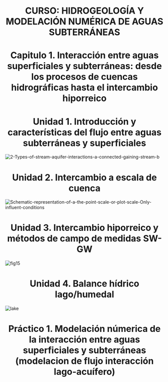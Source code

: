 # <h1 align="center"> CURSO: HIDROGEOLOGÍA Y MODELACIÓN NUMÉRICA DE AGUAS SUBTERRÁNEAS

<p align="center" width="100%">
    <!img width="15%" src="https://github.com/user-attachments/assets/7110ce17-67cf-45cf-9469-033a78c08dcc.jpg
"> 
</p>

# <h1 align="center"> Capitulo 1. Interacción entre aguas superficiales y subterráneas: desde los procesos de cuencas hidrográficas hasta el intercambio hiporreico



## <h1 align="center"> Unidad 1. Introducción y características del flujo entre aguas subterráneas y superficiales
![2-Types-of-stream-aquifer-interactions-a-connected-gaining-stream-b](https://github.com/user-attachments/assets/a8ec44c6-84e3-4ae0-9703-983494c3ad62)

## <h1 align="center"> Unidad 2. Intercambio a escala de cuenca
![Schematic-representation-of-a-the-point-scale-or-plot-scale-Only-influent-conditions](https://github.com/user-attachments/assets/ef42f854-d267-41be-ac3f-5fa265903462)

## <h1 align="center"> Unidad 3. Intercambio hiporreico y métodos de campo de medidas SW-GW 
![fig15](https://github.com/user-attachments/assets/24f90712-7a99-409c-a8d1-40b6c3c03c7c)

## <h1 align="center"> Unidad 4. Balance hídrico lago/humedal
![lake](https://github.com/user-attachments/assets/e7382b75-c118-4eeb-a17e-2d556f05cede)

## <h1 align="center"> Práctico 1. Modelación númerica de la interacción entre aguas superficiales y subterráneas (modelacion de flujo interacción lago-acuífero)





